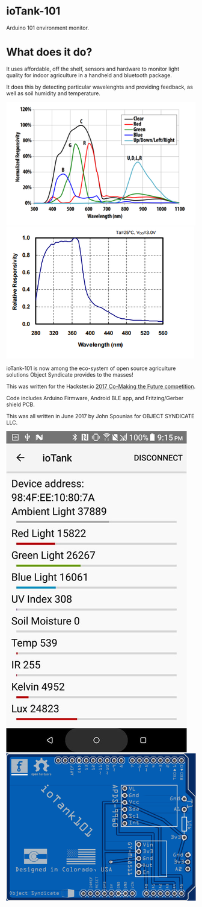 # ioTank-101
Arduino 101 environment monitor.


# What does it do?

It uses affordable, off the shelf, sensors and hardware to monitor light quality for indoor agriculture in a handheld and bluetooth package.

It does this by detecting particular wavelenghts and providing feedback, as well as soil humidity and temperature.

<img class='img-responsive' src="https://github.com/objectsyndicate/ioTank-101/raw/master/APDS-9960_spec.png">
<img class='img-responsive' src="https://github.com/objectsyndicate/ioTank-101/raw/master/GYML8511.png">

ioTank-101 is now among the eco-system of open source agriculture solutions Object Syndicate provides to the masses! 


This was written for the Hackster.io [2017 Co-Making the Future competition](https://www.hackster.io/contests/2017chinausyoungmakercompetition ).

Code includes Arduino Firmware, Android BLE app, and Fritzing/Gerber shield PCB.

This was all written in June 2017 by John Spounias for OBJECT SYNDICATE LLC.

<img class='img-responsive' src="https://github.com/objectsyndicate/ioTank-101/raw/master/screen1.jpg">

<img class='img-responsive' src="https://github.com/objectsyndicate/ioTank-101/raw/master/gerber-viewer.easyeda.com.png">
